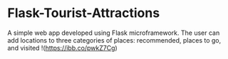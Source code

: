 # Flask-Tourist-Attractions
A simple web app developed using Flask microframework. The user can add locations to three categories of places: recommended, places to go, and visited
!(https://ibb.co/pwkZ7Cg)
